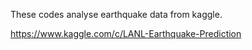 These codes analyse earthquake data from kaggle. 

https://www.kaggle.com/c/LANL-Earthquake-Prediction
